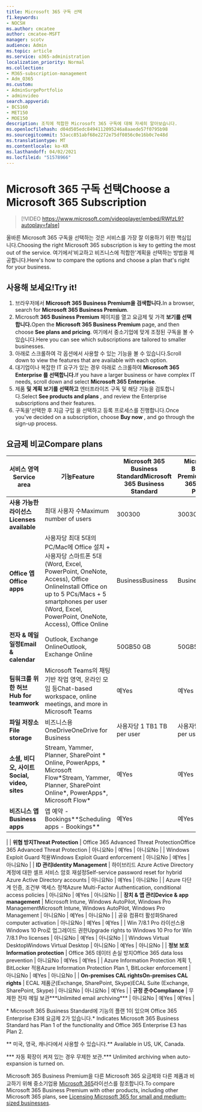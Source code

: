 ```yaml
---
title: Microsoft 365 구독 선택
f1.keywords:
- NOCSH
ms.author: cmcatee
author: cmcatee-MSFT
manager: scotv
audience: Admin
ms.topic: article
ms.service: o365-administration
localization_priority: Normal
ms.collection:
- M365-subscription-management
- Adm_O365
ms.custom:
- AdminSurgePortfolio
- adminvideo
search.appverid:
- BCS160
- MET150
- MOE150
description: 조직에 적합한 Microsoft 365 구독에 대해 자세히 알아보습니다.
ms.openlocfilehash: d04d505edc8494112095246a8aaede57f0795b98
ms.sourcegitcommit: 53acc851abf68e2272e75df0856c0e16b0c7e48d
ms.translationtype: MT
ms.contentlocale: ko-KR
ms.lasthandoff: 04/02/2021
ms.locfileid: "51578966"
---
```

# <a name="choose-a-microsoft-365-subscription"></a><span data-ttu-id="7615e-103">Microsoft 365 구독 선택</span><span class="sxs-lookup"><span data-stu-id="7615e-103">Choose a Microsoft 365 Subscription</span></span>

> [!VIDEO https://www.microsoft.com/videoplayer/embed/RWfzL9?autoplay=false]

<span data-ttu-id="7615e-104">올바른 Microsoft 365 구독을 선택하는 것은 서비스를 가장 잘 이용하기 위한 핵심입니다.</span><span class="sxs-lookup"><span data-stu-id="7615e-104">Choosing the right Microsoft 365 subscription is key to getting the most out of the service.</span></span> <span data-ttu-id="7615e-105">여기에서&#39;비교하고 비즈니스에 적합한&#39;계획을 선택하는 방법을 제공합니다.</span><span class="sxs-lookup"><span data-stu-id="7615e-105">Here&#39;s how to compare the options and choose a plan that&#39;s right for your business.</span></span>

## <a name="try-it"></a><span data-ttu-id="7615e-106">사용해 보세요!</span><span class="sxs-lookup"><span data-stu-id="7615e-106">Try it!</span></span>

1. <span data-ttu-id="7615e-107">브라우저에서 **Microsoft 365 Business Premium을 검색합니다.**</span><span class="sxs-lookup"><span data-stu-id="7615e-107">In a browser, search for  **Microsoft 365 Business Premium**.</span></span>
2. <span data-ttu-id="7615e-108">Microsoft **365 Business Premium** 페이지를 열고 요금제 및 가격 **보기를 선택합니다.**</span><span class="sxs-lookup"><span data-stu-id="7615e-108">Open the  **Microsoft 365 Business Premium**  page, and then choose  **See plans and pricing**.</span></span> <span data-ttu-id="7615e-109">여기에서 중소기업에 맞게 조정된 구독을 볼 수 있습니다.</span><span class="sxs-lookup"><span data-stu-id="7615e-109">Here you can see which subscriptions are tailored to smaller businesses.</span></span>
3. <span data-ttu-id="7615e-110">아래로 스크롤하여 각 옵션에서 사용할 수 있는 기능을 볼 수 있습니다.</span><span class="sxs-lookup"><span data-stu-id="7615e-110">Scroll down to view the features that are available with each option.</span></span>
4. <span data-ttu-id="7615e-111">대기업이나 복잡한 IT 요구가 있는 경우 아래로 스크롤하여 **Microsoft 365 Enterprise 를 선택합니다.**</span><span class="sxs-lookup"><span data-stu-id="7615e-111">If you have a larger business or have complex IT needs, scroll down and select  **Microsoft 365 Enterprise**.</span></span>
5. <span data-ttu-id="7615e-112">제품  **및 계획 보기를 선택하고** 엔터프라이즈 구독 및 해당 기능을 검토합니다.</span><span class="sxs-lookup"><span data-stu-id="7615e-112">Select  **See products and plans** , and review the Enterprise subscriptions and their features.</span></span>
6. <span data-ttu-id="7615e-113">구독을&#39;선택한 후 지금 구입  을 선택하고 등록 프로세스를 진행합니다.</span><span class="sxs-lookup"><span data-stu-id="7615e-113">Once you&#39;ve decided on a subscription, choose  **Buy now** , and go through the sign-up process.</span></span>

## <a name="compare-plans"></a><span data-ttu-id="7615e-114">요금제 비교</span><span class="sxs-lookup"><span data-stu-id="7615e-114">Compare plans</span></span>

| <span data-ttu-id="7615e-115">**서비스 영역**</span><span class="sxs-lookup"><span data-stu-id="7615e-115">**Service area**</span></span> | <span data-ttu-id="7615e-116">**기능**</span><span class="sxs-lookup"><span data-stu-id="7615e-116">**Feature**</span></span> | <span data-ttu-id="7615e-117">**Microsoft 365 Business Standard**</span><span class="sxs-lookup"><span data-stu-id="7615e-117">**Microsoft 365 Business Standard**</span></span> | <span data-ttu-id="7615e-118">**Microsoft 365 Business Premium**</span><span class="sxs-lookup"><span data-stu-id="7615e-118">**Microsoft 365 Business Premium**</span></span> | <span data-ttu-id="7615e-119">**Office 365 Enterprise E3**</span><span class="sxs-lookup"><span data-stu-id="7615e-119">**Office 365 Enterprise E3**</span></span> |
| --- | --- | --- | --- | --- |
| <span data-ttu-id="7615e-120">**사용 가능한 라이선스**</span><span class="sxs-lookup"><span data-stu-id="7615e-120">**Licenses available**</span></span> | <span data-ttu-id="7615e-121">최대 사용자 수</span><span class="sxs-lookup"><span data-stu-id="7615e-121">Maximum number of users</span></span> | <span data-ttu-id="7615e-122">300</span><span class="sxs-lookup"><span data-stu-id="7615e-122">300</span></span> | <span data-ttu-id="7615e-123">300</span><span class="sxs-lookup"><span data-stu-id="7615e-123">300</span></span> | <span data-ttu-id="7615e-124">무제한</span><span class="sxs-lookup"><span data-stu-id="7615e-124">Unlimited</span></span> |
| <span data-ttu-id="7615e-125">**Office 앱**</span><span class="sxs-lookup"><span data-stu-id="7615e-125">**Office apps**</span></span> | <span data-ttu-id="7615e-126">사용자당 최대 5대의 PC/Mac에 Office 설치 + 사용자당 스마트폰 5대(Word, Excel, PowerPoint, OneNote, Access), Office Online</span><span class="sxs-lookup"><span data-stu-id="7615e-126">Install Office on up to 5 PCs/Macs + 5 smartphones per user (Word, Excel, PowerPoint, OneNote, Access), Office Online</span></span> | <span data-ttu-id="7615e-127">Business</span><span class="sxs-lookup"><span data-stu-id="7615e-127">Business</span></span> | <span data-ttu-id="7615e-128">Business</span><span class="sxs-lookup"><span data-stu-id="7615e-128">Business</span></span> | <span data-ttu-id="7615e-129">ProPlus</span><span class="sxs-lookup"><span data-stu-id="7615e-129">ProPlus</span></span> |
| <span data-ttu-id="7615e-130">**전자 &amp; 메일 일정**</span><span class="sxs-lookup"><span data-stu-id="7615e-130">**Email &amp; calendar**</span></span> | <span data-ttu-id="7615e-131">Outlook, Exchange Online</span><span class="sxs-lookup"><span data-stu-id="7615e-131">Outlook, Exchange Online</span></span> | <span data-ttu-id="7615e-132">50GB</span><span class="sxs-lookup"><span data-stu-id="7615e-132">50 GB</span></span> | <span data-ttu-id="7615e-133">50GB</span><span class="sxs-lookup"><span data-stu-id="7615e-133">50 GB</span></span> | <span data-ttu-id="7615e-134">100GB</span><span class="sxs-lookup"><span data-stu-id="7615e-134">100 GB</span></span> |
| <span data-ttu-id="7615e-135">**팀워크를 위한 허브**</span><span class="sxs-lookup"><span data-stu-id="7615e-135">**Hub for teamwork**</span></span> | <span data-ttu-id="7615e-136">Microsoft Teams의 채팅 기반 작업 영역, 온라인 모임 등</span><span class="sxs-lookup"><span data-stu-id="7615e-136">Chat-based workspace, online meetings, and more in Microsoft Teams</span></span> | <span data-ttu-id="7615e-137">예</span><span class="sxs-lookup"><span data-stu-id="7615e-137">Yes</span></span> | <span data-ttu-id="7615e-138">예</span><span class="sxs-lookup"><span data-stu-id="7615e-138">Yes</span></span> | <span data-ttu-id="7615e-139">예</span><span class="sxs-lookup"><span data-stu-id="7615e-139">Yes</span></span> |
| <span data-ttu-id="7615e-140">**파일 저장소**</span><span class="sxs-lookup"><span data-stu-id="7615e-140">**File storage**</span></span> | <span data-ttu-id="7615e-141">비즈니스용 OneDrive</span><span class="sxs-lookup"><span data-stu-id="7615e-141">OneDrive for Business</span></span> | <span data-ttu-id="7615e-142">사용자당 1 TB</span><span class="sxs-lookup"><span data-stu-id="7615e-142">1 TB per user</span></span> | <span data-ttu-id="7615e-143">사용자당 1 TB</span><span class="sxs-lookup"><span data-stu-id="7615e-143">1 TB per user</span></span> | <span data-ttu-id="7615e-144">무제한</span><span class="sxs-lookup"><span data-stu-id="7615e-144">Unlimited</span></span> |
| <span data-ttu-id="7615e-145">**소셜, 비디오, 사이트**</span><span class="sxs-lookup"><span data-stu-id="7615e-145">**Social, video, sites**</span></span> | <span data-ttu-id="7615e-146">Stream, Yammer, Planner, SharePoint \* Online, PowerApps, \* Microsoft Flow\*</span><span class="sxs-lookup"><span data-stu-id="7615e-146">Stream, Yammer, Planner, SharePoint Online\*, PowerApps\*, Microsoft Flow\*</span></span> | <span data-ttu-id="7615e-147">예</span><span class="sxs-lookup"><span data-stu-id="7615e-147">Yes</span></span> | <span data-ttu-id="7615e-148">예</span><span class="sxs-lookup"><span data-stu-id="7615e-148">Yes</span></span> | <span data-ttu-id="7615e-149">예</span><span class="sxs-lookup"><span data-stu-id="7615e-149">Yes</span></span> |
| <span data-ttu-id="7615e-150">**비즈니스 앱**</span><span class="sxs-lookup"><span data-stu-id="7615e-150">**Business apps**</span></span> | <span data-ttu-id="7615e-151">앱 예약 - Bookings\*\*</span><span class="sxs-lookup"><span data-stu-id="7615e-151">Scheduling apps - Bookings\*\*</span></span> | <span data-ttu-id="7615e-152">예</span><span class="sxs-lookup"><span data-stu-id="7615e-152">Yes</span></span> | <span data-ttu-id="7615e-153">예</span><span class="sxs-lookup"><span data-stu-id="7615e-153">Yes</span></span> | <span data-ttu-id="7615e-154">예</span><span class="sxs-lookup"><span data-stu-id="7615e-154">Yes</span></span> |
|
| <span data-ttu-id="7615e-155">**위협 방지**</span><span class="sxs-lookup"><span data-stu-id="7615e-155">**Threat Protection**</span></span> | <span data-ttu-id="7615e-156">Office 365 Advanced Threat Protection</span><span class="sxs-lookup"><span data-stu-id="7615e-156">Office 365 Advanced Threat Protection</span></span> | <span data-ttu-id="7615e-157">아니요</span><span class="sxs-lookup"><span data-stu-id="7615e-157">No</span></span> | <span data-ttu-id="7615e-158">예</span><span class="sxs-lookup"><span data-stu-id="7615e-158">Yes</span></span> | <span data-ttu-id="7615e-159">아니요</span><span class="sxs-lookup"><span data-stu-id="7615e-159">No</span></span> |
 | <span data-ttu-id="7615e-160">Windows Exploit Guard 적용</span><span class="sxs-lookup"><span data-stu-id="7615e-160">Windows Exploit Guard enforcement</span></span> | <span data-ttu-id="7615e-161">아니요</span><span class="sxs-lookup"><span data-stu-id="7615e-161">No</span></span> | <span data-ttu-id="7615e-162">예</span><span class="sxs-lookup"><span data-stu-id="7615e-162">Yes</span></span> | <span data-ttu-id="7615e-163">아니요</span><span class="sxs-lookup"><span data-stu-id="7615e-163">No</span></span> |
| <span data-ttu-id="7615e-164">**ID 관리**</span><span class="sxs-lookup"><span data-stu-id="7615e-164">**Identity Management**</span></span> | <span data-ttu-id="7615e-165">하이브리드 Azure Active Directory 계정에 대한 셀프 서비스 암호 재설정</span><span class="sxs-lookup"><span data-stu-id="7615e-165">Self-service password reset for hybrid Azure Active Directory accounts</span></span> | <span data-ttu-id="7615e-166">아니요</span><span class="sxs-lookup"><span data-stu-id="7615e-166">No</span></span> | <span data-ttu-id="7615e-167">예</span><span class="sxs-lookup"><span data-stu-id="7615e-167">Yes</span></span> | <span data-ttu-id="7615e-168">아니요</span><span class="sxs-lookup"><span data-stu-id="7615e-168">No</span></span> |
 | <span data-ttu-id="7615e-169">Azure 다단계 인증, 조건부 액세스 정책</span><span class="sxs-lookup"><span data-stu-id="7615e-169">Azure Multi-Factor Authentication, conditional access policies</span></span> | <span data-ttu-id="7615e-170">아니요</span><span class="sxs-lookup"><span data-stu-id="7615e-170">No</span></span> | <span data-ttu-id="7615e-171">예</span><span class="sxs-lookup"><span data-stu-id="7615e-171">Yes</span></span> | <span data-ttu-id="7615e-172">아니요</span><span class="sxs-lookup"><span data-stu-id="7615e-172">No</span></span> |
| <span data-ttu-id="7615e-173">**장치 &amp; 앱 관리**</span><span class="sxs-lookup"><span data-stu-id="7615e-173">**Device &amp; app management**</span></span> | <span data-ttu-id="7615e-174">Microsoft Intune, Windows AutoPilot, Windows Pro Management</span><span class="sxs-lookup"><span data-stu-id="7615e-174">Microsoft Intune, Windows AutoPilot, Windows Pro Management</span></span> | <span data-ttu-id="7615e-175">아니요</span><span class="sxs-lookup"><span data-stu-id="7615e-175">No</span></span> | <span data-ttu-id="7615e-176">예</span><span class="sxs-lookup"><span data-stu-id="7615e-176">Yes</span></span> | <span data-ttu-id="7615e-177">아니요</span><span class="sxs-lookup"><span data-stu-id="7615e-177">No</span></span> |
 | <span data-ttu-id="7615e-178">공유 컴퓨터 활성화</span><span class="sxs-lookup"><span data-stu-id="7615e-178">Shared computer activation</span></span> | <span data-ttu-id="7615e-179">아니요</span><span class="sxs-lookup"><span data-stu-id="7615e-179">No</span></span> | <span data-ttu-id="7615e-180">예</span><span class="sxs-lookup"><span data-stu-id="7615e-180">Yes</span></span> | <span data-ttu-id="7615e-181">예</span><span class="sxs-lookup"><span data-stu-id="7615e-181">Yes</span></span> |
 | <span data-ttu-id="7615e-182">Win 7/8.1 Pro 라이선스용 Windows 10 Pro로 업그레이드 권한</span><span class="sxs-lookup"><span data-stu-id="7615e-182">Upgrade rights to Windows 10 Pro for Win 7/8.1 Pro licenses</span></span> | <span data-ttu-id="7615e-183">아니요</span><span class="sxs-lookup"><span data-stu-id="7615e-183">No</span></span> | <span data-ttu-id="7615e-184">예</span><span class="sxs-lookup"><span data-stu-id="7615e-184">Yes</span></span> | <span data-ttu-id="7615e-185">아니요</span><span class="sxs-lookup"><span data-stu-id="7615e-185">No</span></span> |
 | <span data-ttu-id="7615e-186">Windows Virtual Desktop</span><span class="sxs-lookup"><span data-stu-id="7615e-186">Windows Virtual Desktop</span></span> | <span data-ttu-id="7615e-187">아니요</span><span class="sxs-lookup"><span data-stu-id="7615e-187">No</span></span> | <span data-ttu-id="7615e-188">예</span><span class="sxs-lookup"><span data-stu-id="7615e-188">Yes</span></span> | <span data-ttu-id="7615e-189">아니요</span><span class="sxs-lookup"><span data-stu-id="7615e-189">No</span></span> |
| <span data-ttu-id="7615e-190">**정보 보호**</span><span class="sxs-lookup"><span data-stu-id="7615e-190">**Information protection**</span></span> | <span data-ttu-id="7615e-191">Office 365 데이터 손실 방지</span><span class="sxs-lookup"><span data-stu-id="7615e-191">Office 365 data loss prevention</span></span> | <span data-ttu-id="7615e-192">아니요</span><span class="sxs-lookup"><span data-stu-id="7615e-192">No</span></span> | <span data-ttu-id="7615e-193">예</span><span class="sxs-lookup"><span data-stu-id="7615e-193">Yes</span></span> | <span data-ttu-id="7615e-194">예</span><span class="sxs-lookup"><span data-stu-id="7615e-194">Yes</span></span> |
 | <span data-ttu-id="7615e-195">Azure Information Protection 계획 1, BitLocker 적용</span><span class="sxs-lookup"><span data-stu-id="7615e-195">Azure Information Protection Plan 1, BitLocker enforcement</span></span> | <span data-ttu-id="7615e-196">아니요</span><span class="sxs-lookup"><span data-stu-id="7615e-196">No</span></span> | <span data-ttu-id="7615e-197">예</span><span class="sxs-lookup"><span data-stu-id="7615e-197">Yes</span></span> | <span data-ttu-id="7615e-198">아니요</span><span class="sxs-lookup"><span data-stu-id="7615e-198">No</span></span> |
| <span data-ttu-id="7615e-199">**On-premises CAL rights**</span><span class="sxs-lookup"><span data-stu-id="7615e-199">**On-premises CAL rights**</span></span> | <span data-ttu-id="7615e-200">ECAL 제품군(Exchange, SharePoint, Skype)</span><span class="sxs-lookup"><span data-stu-id="7615e-200">ECAL Suite (Exchange, SharePoint, Skype)</span></span> | <span data-ttu-id="7615e-201">아니요</span><span class="sxs-lookup"><span data-stu-id="7615e-201">No</span></span> | <span data-ttu-id="7615e-202">아니요</span><span class="sxs-lookup"><span data-stu-id="7615e-202">No</span></span> | <span data-ttu-id="7615e-203">예</span><span class="sxs-lookup"><span data-stu-id="7615e-203">Yes</span></span> |
| <span data-ttu-id="7615e-204">**규정 준수**</span><span class="sxs-lookup"><span data-stu-id="7615e-204">**Compliance**</span></span> | <span data-ttu-id="7615e-205">무제한 전자 메일 보관\*\*\*</span><span class="sxs-lookup"><span data-stu-id="7615e-205">Unlimited email archiving\*\*\*</span></span> | <span data-ttu-id="7615e-206">아니요</span><span class="sxs-lookup"><span data-stu-id="7615e-206">No</span></span> | <span data-ttu-id="7615e-207">예</span><span class="sxs-lookup"><span data-stu-id="7615e-207">Yes</span></span> | <span data-ttu-id="7615e-208">예</span><span class="sxs-lookup"><span data-stu-id="7615e-208">Yes</span></span> |

<span data-ttu-id="7615e-209">\* Microsoft 365 Business Standard에 기능의 플랜 1이 있으며 Office 365 Enterprise E3에 요금제 2가 있습니다.</span><span class="sxs-lookup"><span data-stu-id="7615e-209">\* Indicates Microsoft 365 Business Standard has Plan 1 of the functionality and Office 365 Enterprise E3 has Plan 2.</span></span>

<span data-ttu-id="7615e-210">\*\* 미국, 영국, 캐나다에서 사용할 수 있습니다.</span><span class="sxs-lookup"><span data-stu-id="7615e-210">\*\* Available in US, UK, Canada.</span></span>

<span data-ttu-id="7615e-211">\*\*\* 자동 확장이 켜져 있는 경우 무제한 보관.</span><span class="sxs-lookup"><span data-stu-id="7615e-211">\*\*\* Unlimited archiving when auto-expansion is turned on.</span></span>

<span data-ttu-id="7615e-212">Microsoft 365 Business Premium을 다른 Microsoft 365 요금제와 다른 제품과 비교하기 위해 중소기업용 [Microsoft 365](/office365/servicedescriptions/microsoft-365-service-descriptions/licensing-microsoft-365-in-smb)라이선스를 참조합니다.</span><span class="sxs-lookup"><span data-stu-id="7615e-212">To compare Microsoft 365 Business Premium with other products, including other Microsoft 365 plans, see [Licensing Microsoft 365 for small and medium-sized businesses](/office365/servicedescriptions/microsoft-365-service-descriptions/licensing-microsoft-365-in-smb).</span></span>